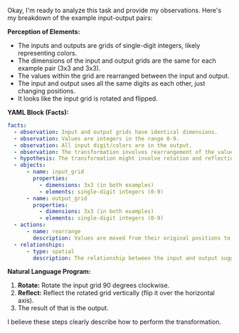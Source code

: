 Okay, I'm ready to analyze this task and provide my observations. Here's my breakdown of the example input-output pairs:

**Perception of Elements:**

*   The inputs and outputs are grids of single-digit integers, likely representing colors.
*   The dimensions of the input and output grids are the same for each example pair (3x3 and 3x3).
*   The values within the grid are rearranged between the input and output.
*   The input and output uses all the same digits as each other, just changing positions.
*   It looks like the input grid is rotated and flipped.

**YAML Block (Facts):**


```yaml
facts:
  - observation: Input and output grids have identical dimensions.
  - observation: Values are integers in the range 0-9.
  - observation: All input digit/colors are in the output.
  - observation: The transformation involves rearrangement of the values.
  - hypothesis: The transformation might involve rotation and reflection (mirroring).
  - objects:
      - name: input_grid
        properties:
          - dimensions: 3x3 (in both examples)
          - elements: single-digit integers (0-9)
      - name: output_grid
        properties:
          - dimensions: 3x3 (in both examples)
          - elements: single-digit integers (0-9)
  - actions:
      - name: rearrange
        description: Values are moved from their original positions to new positions.
  - relationships:
      - type: spatial
        description: The relationship between the input and output suggests a combination of 90 degree clockwise rotation, then flip vertically (reflection over the horizontal axis).
```


**Natural Language Program:**

1.  **Rotate:** Rotate the input grid 90 degrees clockwise.
2.  **Reflect:** Reflect the rotated grid vertically (flip it over the horizontal axis).
3. The result of that is the output.

I believe these steps clearly describe how to perform the transformation.
